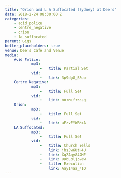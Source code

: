 ```yaml
---
title: "Orion and L A Suffocated (Sydney) at Dee's"
date: 2018-2-24 08:30:00 Z
categories:
    - acid_police
    - centre_negative
    - orion
    - la_suffocated
parent: Gigs
better_placeholders: true
venue: Dee's Cafe and Venue
media:
    Acid Police:
            mp3:
                -   title: Partial Set
            vid:
                -   link: 3p9dgG_SRuo
    Centre Negative:
            mp3:
                -   title: Full Set
            vid:
                -   link: oo7MLfY582g
    Orion:
            mp3:
                -   title: Full Set
            vid:
                -   link: aEzvEYWBMxA
    LA Suffocated:
            mp3:
                -   title: Full Set
            vid:
                -   title: Church Bells
                    link: jhsJw6UtH4U
                -   link: XqZAqy847ME
                -   link: ODbCdlj37aw
                -   title: Execution
                    link: AayI4aa_41Q
---
```

